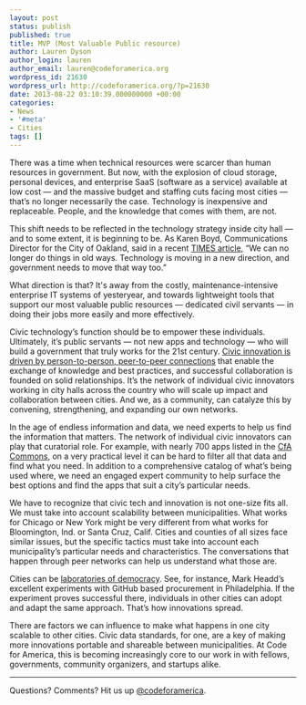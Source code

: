 ```yaml
---
layout: post
status: publish
published: true
title: MVP (Most Valuable Public resource)
author: Lauren Dyson
author_login: lauren
author_email: lauren@codeforamerica.org
wordpress_id: 21630
wordpress_url: http://codeforamerica.org/?p=21630
date: 2013-08-22 03:10:39.000000000 +00:00
categories:
- News
- '#meta'
- Cities
tags: []
---
```

There was a time when technical resources were scarcer than human resources in government. But now, with the explosion of cloud storage, personal devices, and enterprise SaaS (software as a service) available at low cost — and the massive budget and staffing cuts facing most cities — that’s no longer necessarily the case. Technology is inexpensive and replaceable. People, and the knowledge that comes with them, are not.

This shift needs to be reflected in the technology strategy inside city hall — and to some extent, it is beginning to be. As Karen Boyd, Communications Director for the City of Oakland, said in a recent <a href="https://docs.google.com/a/codeforamerica.org/file/d/0B7kCNBAFaNnCS3Y4eTlWV0JOY2s/edit">TIMES article</a>, “We can no longer do things in old ways. Technology is moving in a new direction, and government needs to move that way too.”

What direction is that? It's away from the costly, maintenance-intensive enterprise IT systems of yesteryear, and towards lightweight tools that support our most valuable public resources — dedicated civil servants — in doing their jobs more easily and more effectively.

Civic technology’s function should be to empower these individuals. Ultimately, it’s public servants — not new apps and technology — who will build a government that truly works for the 21st century. <a href="http://codeforamerica.org/2013/04/09/how-innovation-spreads/">Civic innovation is driven by person-to-person, peer-to-peer connections</a> that enable the exchange of knowledge and best practices, and successful collaboration is founded on solid relationships. It’s the network of individual civic innovators working in city halls across the country who will scale up impact and collaboration between cities. And we, as a community, can catalyze this by convening, strengthening, and expanding our own networks.

In the age of endless information and data, we need experts to help us find the information that matters. The network of individual civic innovators can play that curatorial role. For example, with nearly 700 apps listed in the <a href="http://commons.codeforamerica.org/">CfA Commons</a>, on a very practical level it can be hard to filter all that data and find what you need. In addition to a comprehensive catalog of what’s being used where, we need an engaged expert community to help surface the best options and find the apps that suit a city’s particular needs.

We have to recognize that civic tech and innovation is not one-size fits all. We must take into account scalability between municipalities. What works for Chicago or New York might be very different from what works for Bloomington, Ind. or Santa Cruz, Calif. Cities and counties of all sizes face similar issues, but the specific tactics must take into account each municipality’s particular needs and characteristics. The conversations that happen through peer networks can help us understand what those are.

Cities can be <a href="http://codeforamerica.org/2010/10/05/little-laboratory-of-democracy/">laboratories of democracy</a>. See, for instance, Mark Headd’s excellent experiments with GitHub based procurement in Philadelphia. If the experiment proves successful there, individuals in other cities can adopt and adapt the same approach. That’s how innovations spread.

There are factors we can influence to make what happens in one city scalable to other cities. Civic data standards, for one, are a key of making more innovations portable and shareable between municipalities. At Code for America, this is becoming increasingly core to our work in with fellows, governments, community organizers, and startups alike.

<hr />

Questions? Comments? Hit us up <a href="http://twitter.com/codeforamerica">@codeforamerica</a>.

